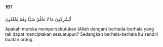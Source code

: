 ##### 191

<span class="ayah">أَيُشْرِكُونَ مَا لَا يَخْلُقُ شَيْـًۭٔا وَهُمْ يُخْلَقُونَ</span>

<span class="ayah_translation">Apakah mereka mempersekutukan (Allah dengan) berhada-berhala yang tak dapat menciptakan sesuatupun? Sedangkan berhala-berhala itu sendiri buatan orang.</span>
